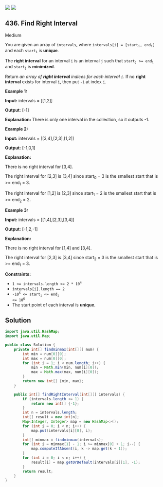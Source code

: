 [![](https://img.shields.io/github/stars/javadev/LeetCode-in-Java?label=Stars&style=flat-square)](https://github.com/javadev/LeetCode-in-Java)
[![](https://img.shields.io/github/forks/javadev/LeetCode-in-Java?label=Fork%20me%20on%20GitHub%20&style=flat-square)](https://github.com/javadev/LeetCode-in-Java/fork)

## 436\. Find Right Interval

Medium

You are given an array of `intervals`, where <code>intervals[i] = [start<sub>i</sub>, end<sub>i</sub>]</code> and each <code>start<sub>i</sub></code> is **unique**.

The **right interval** for an interval `i` is an interval `j` such that <code>start<sub>j</sub></code><code> >= end<sub>i</sub></code> and <code>start<sub>j</sub></code> is **minimized**.

Return _an array of **right interval** indices for each interval `i`_. If no **right interval** exists for interval `i`, then put `-1` at index `i`.

**Example 1:**

**Input:** intervals = \[\[1,2]]

**Output:** [-1]

**Explanation:** There is only one interval in the collection, so it outputs -1. 

**Example 2:**

**Input:** intervals = \[\[3,4],[2,3],[1,2]]

**Output:** [-1,0,1]

**Explanation:**

There is no right interval for [3,4].

The right interval for [2,3] is [3,4] since start<sub>0</sub> = 3 is the smallest start that is >= end<sub>1</sub> = 3.

The right interval for [1,2] is [2,3] since start<sub>1</sub> = 2 is the smallest start that is >= end<sub>2</sub> = 2.

**Example 3:**

**Input:** intervals = \[\[1,4],[2,3],[3,4]]

**Output:** [-1,2,-1]

**Explanation:**

There is no right interval for [1,4] and [3,4].

The right interval for [2,3] is [3,4] since start<sub>2</sub> = 3 is the smallest start that is >= end<sub>1</sub> = 3.

**Constraints:**

*   <code>1 <= intervals.length <= 2 * 10<sup>4</sup></code>
*   `intervals[i].length == 2`
*   <code>-10<sup>6</sup> <= start<sub>i</sub> <= end<sub>i</sub> <= 10<sup>6</sup></code>
*   The start point of each interval is **unique**.

## Solution

```java
import java.util.HashMap;
import java.util.Map;

public class Solution {
    private int[] findminmax(int[][] num) {
        int min = num[0][0];
        int max = num[0][0];
        for (int i = 1; i < num.length; i++) {
            min = Math.min(min, num[i][0]);
            max = Math.max(max, num[i][0]);
        }
        return new int[] {min, max};
    }

    public int[] findRightInterval(int[][] intervals) {
        if (intervals.length <= 1) {
            return new int[] {-1};
        }
        int n = intervals.length;
        int[] result = new int[n];
        Map<Integer, Integer> map = new HashMap<>();
        for (int i = 0; i < n; i++) {
            map.put(intervals[i][0], i);
        }
        int[] minmax = findminmax(intervals);
        for (int i = minmax[1] - 1; i >= minmax[0] + 1; i--) {
            map.computeIfAbsent(i, k -> map.get(k + 1));
        }
        for (int i = 0; i < n; i++) {
            result[i] = map.getOrDefault(intervals[i][1], -1);
        }
        return result;
    }
}
```